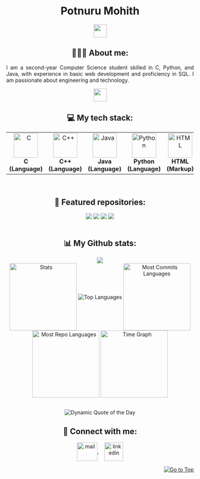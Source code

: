 <h1 align="center">Potnuru Mohith</h1>
<p align="center">
   <img src="https://readme-typing-svg.demolab.com?font=Roboto+Slab&color=fe428e&size=30&center=true&vCenter=true&width=450&duration=1500&pause=1000&lines=Software+Engineer;Web+Developer;App+Developer" width="auto" height="35"/>
</p>
<h2 align="center">👨🏻‍💻 About me:</h2>
<p align="justify">I am a second-year Computer Science student skilled in C, Python, and Java, with experience in basic web development and proficiency in SQL. I am passionate about engineering and technology.</p>
<p align="center">
   <img src="https://readme-typing-svg.demolab.com?font=Roboto+Slab&color=fe428e&size=30&center=true&vCenter=true&width=450&duration=1500&pause=1000&lines=Artificial+Intelligence;Machine+Learning;Data+Science" width="auto" height="35"/>
</p>
<!-- <p align="center">Currently learning -> Machine Learning</p>
<p align="center">Currently working on -> Private Projects</p>
<br> -->
<h2 align="center">💻 My tech stack:</h2>
<table align="center">
<tr>
   <td align="center"><img src="https://cdn.worldvectorlogo.com/logos/c-1.svg" alt="C" width="65" height="65"/><br><b>C (Language)</b></td>
   <td align="center"><img src="https://cdn.worldvectorlogo.com/logos/c.svg" alt="C++" width="65" height="65"/><br><b>C++ (Language)</b></td>
   <td align="center"><img src="https://cdn.worldvectorlogo.com/logos/java-14.svg" alt="Java" width="65" height="65"/><br><b>Java (Language)</b></td>
   <td align="center"><img src="https://cdn.worldvectorlogo.com/logos/python-5.svg" alt="Python" width="65" height="65"/><br><b>Python (Language)</b></td>
   <td align="center"><img src="https://cdn.worldvectorlogo.com/logos/html-1.svg" alt="HTML" width="65" height="65"/><br><b>HTML (Markup)</b></td>
   <td align="center"><img src="https://cdn.worldvectorlogo.com/logos/css-3.svg" alt="CSS" width="65" height="65"/><br><b>CSS (Stylesheet)</b></td>
   <td align="center"><img src="https://cdn.worldvectorlogo.com/logos/logo-javascript.svg" alt="JavaScript" width="65" height="65"/><br><b>JavaScript (Language)</b></td>
   <td align="center"><img src="https://cdn.worldvectorlogo.com/logos/nodejs-icon.svg" alt="NodeJS" width="65" height="65"/><br><b>Node JS (Runtime)</b></td>
   <td align="center"><img src="https://cdn.worldvectorlogo.com/logos/mongodb-icon-1-1.svg" alt="MongoDB" width="65" height="65"/><br><b>MongoDB (Database)</b></td>
</tr>
</table>
<br>
<h2 align="center">📕 Featured repositories:</h2>
<div align="center">
<a href="https://github.com/mohith789p/Data-Structures"><img src="https://github-readme-stats.vercel.app/api/pin/?username=mohith789p&repo=data-structures&theme=radical"></a>
<a href="https://github.com/mohith789p/Java-Lab-Programs"><img src="https://github-readme-stats.vercel.app/api/pin/?username=mohith789p&repo=java-lab-programs&theme=radical"></a>
<a href="https://github.com/mohith789p/Python-Lab-Programs"><img src="https://github-readme-stats.vercel.app/api/pin/?username=mohith789p&repo=python-lab-programs&theme=radical"></a>
<a href="https://github.com/mohith789p/SQL"><img src="https://github-readme-stats.vercel.app/api/pin/?username=mohith789p&repo=sql&theme=radical"></a>
</div>
<br>
<h2 align="center">📊 My Github stats:</h2>
<div align=center>
  <img src="https://github-profile-trophy.vercel.app/?username=mohith789p&row=2&column=3&theme=radical&margin-w=2&margin-h=2&no-frame=true"/>
</div>
<div align="center">
  <img align="center" src="http://github-profile-summary-cards.vercel.app/api/cards/stats?username=mohith789p&theme=radical" height="180em" alt="Stats"/>
  <img align="center" src="https://github-readme-stats.vercel.app/api/top-langs?username=mohith789p&hide_border=true&no-bg=true&no-frame=true&layout=compact&theme=radical&langs_count=8&hide=jupyter%20notebook,css" alt="Top Languages"/>
  <img align="center" src="http://github-profile-summary-cards.vercel.app/api/cards/most-commit-language?username=mohith789p&theme=radical&exclude=html,CSS,Jupyter%20Notebook" height="180em" alt="Most Commits Languages"/>
  <img align="center" src="http://github-profile-summary-cards.vercel.app/api/cards/repos-per-language?username=mohith789p&theme=radical&exclude=html,CSS,Jupyter%20Notebook" height="180em" alt="Most Repo Languages"/>
  <img align="center" src="http://github-profile-summary-cards.vercel.app/api/cards/productive-time?username=mohith789p&theme=radical&utcOffset=5.30" height="180em" alt="Time Graph"/>
</div>
<br>
<p align="center">
  <img src="https://quotes-github-readme.vercel.app/api?type=horizontal&theme=radical" alt="Dynamic Quote of the Day"/>
</p>
<h2 align="center">🔗 Connect with me:</h2>
<p align="center">
  <a href="mailto:mohith321p@gmail.com" target="_blank">
    <img align="center" src="https://cdn.worldvectorlogo.com/logos/official-gmail-icon-2020-.svg" alt="mail" height="50" width="55" />
  </a>
  &nbsp;&nbsp;&nbsp;
  <a href="https://www.linkedin.com/in/potnuru-mohith?utm_source=share&utm_campaign=share_via&utm_content=profile&utm_medium=android_app" target="_blank">
    <img align="center" src="https://cdn.worldvectorlogo.com/logos/linkedin-icon-3.svg" alt="linkedin" height="50" width="50" />
  </a>
</p>
<p align="right"><a href="#"><img src="https://img.shields.io/static/v1?label&message=Go+to+Top&color=0b6ab3&style=flat&logo" alt="Go to Top" /></a></p>

